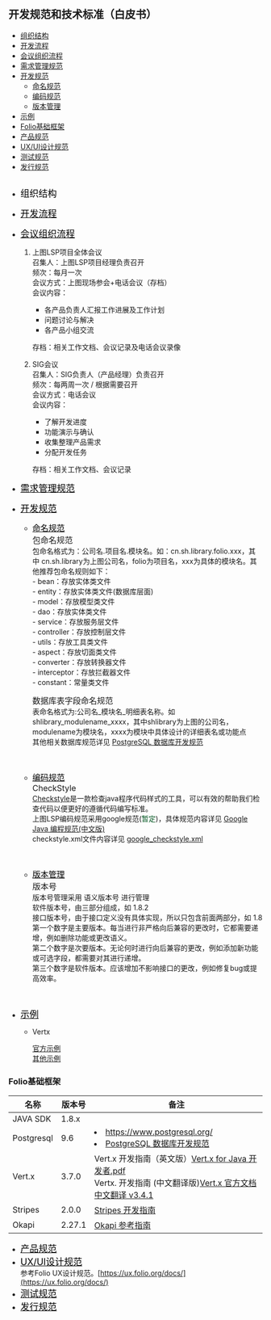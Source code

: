 ## 开发规范和技术标准（白皮书）
* [组织结构](#组织结构)
* [开发流程](#开发流程)
* [会议组织流程](#会议组织流程)
* [需求管理规范](#需求管理规范)
* [开发规范](#开发规范)
    * [命名规范](#命名规范)
    * [编码规范](#编码规范)
    * [版本管理](#版本管理)
* [示例](#示例)
* [Folio基础框架](#folio基础框架)
* [产品规范](#产品规范)
* [UX/UI设计规范](#ux_ui)
* [测试规范](#测试规范)
* [发行规范](#faxingguifan)
##
* <font size=4  name="#组织结构" id="#组织结构" style="color:black" title="">组织结构</font>
* <font size=4><a href="#开发流程" id="user-content-开发流程" style="color:black" title="">开发流程</a></font>
* <font size=4><a href="#会议组织流程" id="user-content-会议组织流程" style="color:black" title="">会议组织流程</a></font>
    1. 上图LSP项目全体会议 <br>
        召集人：上图LSP项目经理负责召开<br>
        频次：每月一次<br>
        会议方式：上图现场参会+电话会议（存档）<br>
        会议内容：<br>
        * 各产品负责人汇报工作进展及工作计划
        * 问题讨论与解决
        * 各产品小组交流<br>

        存档：相关工作文档、会议记录及电话会议录像 <br>
    2. SIG会议 <br>
        召集人：SIG负责人（产品经理）负责召开<br>
        频次：每两周一次 / 根据需要召开<br>
        会议方式：电话会议<br>
        会议内容：<br>
        * 了解开发进度
        * 功能演示与确认
        * 收集整理产品需求
        * 分配开发任务 <br>
        
        存档：相关工作文档、会议记录 <br>
* <font size=4><a href="#需求管理规范" id="user-content-需求管理规范" style="color:black" title="">需求管理规范</a></font>
* <font size=4><a href="#开发规范" id="user-content-开发规范" style="color:black" title="">开发规范</a></font>
    * <font size=3><a href="#命名规范" id="user-content-命名规范" style="color:black" title="">命名规范</a></font> <br>
        <font size=3>包命名规范 </font> <br>
        包命名格式为：公司名.项目名.模块名。如：cn.sh.library.folio.xxx，其中 cn.sh.library为上图公司名，folio为项目名，xxx为具体的模块名。其他推荐包命名规则如下：<br>
            - bean：存放实体类文件<br>
            - entity：存放实体类文件(数据库层面)<br>
            - model：存放模型类文件<br>
            - dao：存放实体类文件<br>
            - service：存放服务层文件<br>
            - controller：存放控制层文件<br>
            - utils：存放工具类文件<br>
            - aspect：存放切面类文件<br>
            - converter：存放转换器文件<br>
            - interceptor：存放拦截器文件<br>
            - constant：常量类文件<br>

        <font size=3>数据库表字段命名规范 </font> <br>
            表命名格式为:公司名_模块名_明细表名称。如 shlibrary_modulename_xxxx，其中shlibrary为上图的公司名，modulename为模块名，xxxx为模块中具体设计的详细表名或功能点<br>
            其他相关数据库规范详见 <a href="http://sig.library.sh.cn:8090/pages/viewpage.action?pageId=2818252">PostgreSQL 数据库开发规范</a><br><br><br>


    * <font size=3><a href="#编码规范" id="user-content-编码规范" style="color:black" title="">编码规范</a> </font> <br>
        <font size=3>CheckStyle </font> <br>
        <a href="https://checkstyle.sourceforge.io/">Checkstyle</a>是一款检查java程序代码样式的工具，可以有效的帮助我们检查代码以便更好的遵循代码编写标准。<br>
        上图LSP编码规范采用google规范(<font color='rgb(255,102,0)'>暂定</font>)，具体规范内容详见 <a href="http://sig.library.sh.cn:8090/download/attachments/2818186/google-java-styleguide-zh.pdf?version=1&modificationDate=1556165372952&api=v2">Google Java 编程规范(中文版)</a> <br>
        checkstyle.xml文件内容详见 <a href="https://github.com/checkstyle/checkstyle/blob/master/src/main/resources/google_checks.xml">google_checkstyle.xml</a> <br> <br> <br>

    * <font size=3><a href="#版本管理" id="user-content-版本管理" style="color:black" title="">版本管理</a> </font> <br>
        <font size=3>版本号 </font> <br>
        版本号管理采用 语义版本号 进行管理<br>
        软件版本号，由三部分组成，如 1.8.2<br>
        接口版本号，由于接口定义没有具体实现，所以只包含前面两部分，如 1.8<br>
        第一个数字是主要版本。每当进行非严格向后兼容的更改时，它都需要递增，例如删除功能或更改语义。<br>
        第二个数字是次要版本。无论何时进行向后兼容的更改，例如添加新功能或可选字段，都需要对其进行递增。<br>
        第三个数字是软件版本。应该增加不影响接口的更改，例如修复bug或提高效率。<br><br> <br>
        
* <font size=4><a href="#示例" id="user-content-示例" style="color:black" title="">示例</a></font>
    * Vertx

        [官方示例](https://github.com/vert-x3/vertx-examples "官方示例") <br>
        [其他示例](https://github.com/x19990416/vertx-examples "其他示例")
### Folio基础框架
<table>
<th>名称</th><th>版本号</th><th>备注</th>
<tbody>
<tr>
<td>JAVA SDK</td>
<td>1.8.x</td>
<td></td>
</tr>
<tr>
<td>Postgresql</td>
<td>9.6</td>
<td>
<li><a href="https://www.postgresql.org/">https://www.postgresql.org/</a></li>
<li><a href="http://sig.library.sh.cn:8090/pages/viewpage.action?pageId=2818252">PostgreSQL 数据库开发规范</a></li>
</td>
</tr>
<tr>
<td>Vert.x</td>
<td>3.7.0</td>
<td>
Vert.x 开发指南（英文版）<a href="http://sig.library.sh.cn:8090/pages/viewpage.action?pageId=2818186&preview=/2818186/2818235/Vert.x%20for%20Java%20%E5%BC%80%E5%8F%91%E8%80%85.pdf">Vert.x for Java 开发者.pdf</a><br>
Vertx. 开发指南 (中文翻译版)<a href="https://vertxchina.github.io/vertx-translation-chinese/">Vert.x 官方文档中文翻译 v3.4.1</a>

</td>
</tr>
<tr>
<td>Stripes</td>
<td>2.0.0</td>
<td><a href="https://github.com/folio-org/stripes/blob/master/README.md">Stripes 开发指南</a></td>
</tr>
<tr>
<td>Okapi</td>
<td>2.27.1</td>
<td><a href="https://github.com/folio-org/okapi/blob/master/doc-zh/guide.md">Okapi 参考指南</a></td>
</tr>
</tbody>
</table>

* <font size=4><a href="#产品规范" id="user-content-产品规范" style="color:black" title="">产品规范</a></font>
* <font size=4><a href="#ux_ui" id="user-content-ux_ui" style="color:black" title="">UX/UI设计规范</a></font> <br>
    参考Folio UX设计规范。[https://ux.folio.org/docs/](https://ux.folio.org/docs/)
* <font size=4 ><a href="#测试规范" id="user-content-测试规范" style="color:black" title="">测试规范</a></font>
* <font size=4 name="faxingguifan"><a href="#faxingguifan" id="user-content-faxingguifan" style="color:black" title="">发行规范</a></font>



